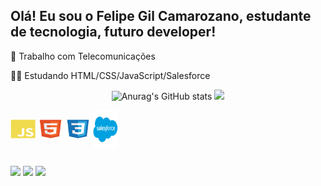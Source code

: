 ## Olá! Eu sou o Felipe Gil Camarozano, estudante de tecnologia, futuro developer!

💼 Trabalho com Telecomunicações

👨‍🎓 Estudando HTML/CSS/JavaScript/Salesforce

<div align="center">

![Anurag's GitHub stats](https://github-readme-stats.vercel.app/api?username=felipe-gil&show_icons=true&theme=tokyonight)
<img height="180em" src="https://github-readme-stats.vercel.app/api/top-langs/?username=felipe-gil&layout=compact&langs_count=16&theme=tokyonight"/>

</div>

  <img align="center" alt="Felipe-Js" height="30" width="40" src="https://raw.githubusercontent.com/devicons/devicon/master/icons/javascript/javascript-plain.svg">         <img align="center" alt="Felipe-HTML" height="30" width="40" src="https://raw.githubusercontent.com/devicons/devicon/master/icons/html5/html5-original.svg">
  <img align="center" alt="Felipe-CSS" height="30" width="40" src="https://raw.githubusercontent.com/devicons/devicon/master/icons/css3/css3-original.svg">
  <img align="center" alt="Felipe-SALESFORCE" height="60" width="40" src="https://raw.githubusercontent.com/devicons/devicon/master/icons/salesforce/salesforce-original.svg">
  

##

<div>
<a href="https://www.linkedin.com/in/felipe-gil-camarozano-0a78a9229/" target="_blank"><img src="https://img.shields.io/badge/-LinkedIn-%230077B5?style=for-the-badge&logo=linkedin&logoColor=white" target="_blank"></a> 
  <a href="https://www.instagram.com/felipegil86/" target="_blank"><img src="https://img.shields.io/badge/-Instagram-%23E4405F?style=for-the-badge&logo=instagram&logoColor=white" target="_blank"></a>
  <a href = "mailto:felipegil_86@hotmail.com"><img src="https://img.shields.io/badge/-Hotmail-%23333?style=for-the-badge&logo=gmail&logoColor=white" target="_blank"></a>
  
</div>
  

 
          
